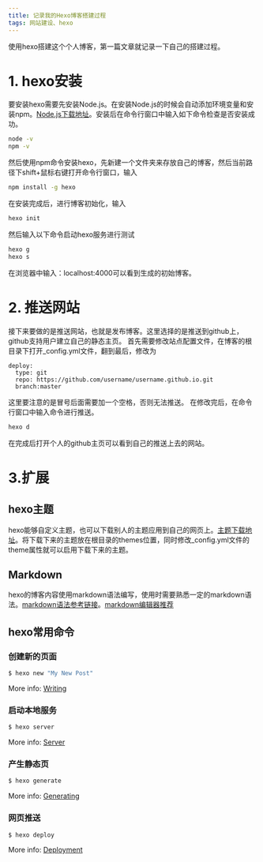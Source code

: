 ```yaml
---
title: 记录我的Hexo博客搭建过程
tags: 网站建设、hexo
---
```


使用hexo搭建这个个人博客，第一篇文章就记录一下自己的搭建过程。

# 1. hexo安装

要安装hexo需要先安装Node.js。在安装Node.js的时候会自动添加环境变量和安装npm。[Node.js下载地址](https://nodejs.org/dist/v6.10.3/node-v6.10.3-x64.msi)。安装后在命令行窗口中输入如下命令检查是否安装成功。
```bash
node -v
npm -v
```
然后使用npm命令安装hexo，先新建一个文件夹来存放自己的博客，然后当前路径下shift+鼠标右键打开命令行窗口，输入
```bash
npm install -g hexo
```
在安装完成后，进行博客初始化，输入
```bash
hexo init
```
然后输入以下命令启动hexo服务进行测试
```bash
hexo g
hexo s
```
在浏览器中输入：localhost:4000可以看到生成的初始博客。

# 2. 推送网站

接下来要做的是推送网站，也就是发布博客。这里选择的是推送到github上，github支持用户建立自己的静态主页。
首先需要修改站点配置文件，在博客的根目录下打开_config.yml文件，翻到最后，修改为

```
deploy:
  type: git
  repo: https://github.com/username/username.github.io.git
  branch:master
```
这里要注意的是冒号后面需要加一个空格，否则无法推送。
在修改完后，在命令行窗口中输入命令进行推送。
```bash
hexo d
```
在完成后打开个人的github主页可以看到自己的推送上去的网站。


# 3.扩展

## hexo主题

hexo能够自定义主题，也可以下载别人的主题应用到自己的网页上。[主题下载地址](https://hexo.io/themes/)。将下载下来的主题放在根目录的themes位置，同时修改_config.yml文件的theme属性就可以启用下载下来的主题。

## Markdown

hexo的博客内容使用markdown语法编写，使用时需要熟悉一定的markdown语法。[markdown语法参考链接](http://www.appinn.com/markdown/)。[markdown编辑器推荐](http://www.williamlong.info/archives/4319.html)

## hexo常用命令

### 创建新的页面

``` bash
$ hexo new "My New Post"
```

More info: [Writing](https://hexo.io/docs/writing.html)

### 启动本地服务

``` bash
$ hexo server
```

More info: [Server](https://hexo.io/docs/server.html)

### 产生静态页

``` bash
$ hexo generate
```

More info: [Generating](https://hexo.io/docs/generating.html)

### 网页推送

``` bash
$ hexo deploy
```

More info: [Deployment](https://hexo.io/docs/deployment.html)
